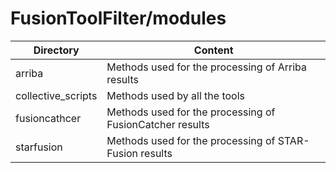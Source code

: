 # FusionToolFilter/modules

Directory | Content
--------- | -------
arriba   | Methods used for the processing of Arriba results
collective_scripts     | Methods used by all the tools
fusioncathcer     | Methods used for the processing of FusionCatcher results
starfusion   | Methods used for the processing of STAR-Fusion results
